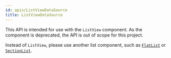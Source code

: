 ```yaml
---
id: apis/ListViewDataSource
title: ListViewDataSource
---
```


This API is intended for use with the `ListView` component. As the component is
deprecated, the API is out of scope for this project.

Instead of `ListView`, please use another list component, such as
[`FlatList`](../../components/FlatList/) or
[`SectionList`](../../components/SectionList/).
